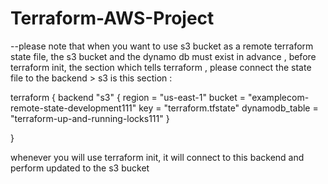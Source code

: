 # Terraform-AWS-Project


--please note that when you want to use s3 bucket as a remote terraform state file, the s3 bucket and the dynamo db must exist in advance , before terraform init, the section which tells terraform , please connect the state file to the backend > s3 is this section :

terraform {
backend "s3" {
 region = "us-east-1"
 bucket = "examplecom-remote-state-development111"
key = "terraform.tfstate"
dynamodb_table = "terraform-up-and-running-locks111"
}

 }

whenever you will use terraform init, it will connect to this backend and perform updated to the s3 bucket
